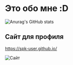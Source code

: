 # Это обо мне :D


![Anurag's GitHub stats](https://github-readme-stats.vercel.app/api?username=spk-user&show_icons=true&theme=tokyonight)


## Сайт для профиля

https://spk-user.github.io/

<img src="https://mini.s-shot.ru/1024x768/1000/jpeg/?https://spk-user.github.io/" alt="Сайт">


